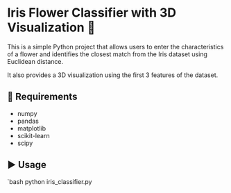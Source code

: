 # Iris Flower Classifier with 3D Visualization 🌼

This is a simple Python project that allows users to enter the characteristics of a flower and identifies the closest match from the Iris dataset using Euclidean distance.

It also provides a 3D visualization using the first 3 features of the dataset.

## 📌 Requirements

- numpy
- pandas
- matplotlib
- scikit-learn
- scipy

## ▶️ Usage

`bash
python iris_classifier.py